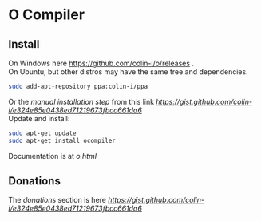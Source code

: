 # O Compiler

## Install
On Windows here https://github.com/colin-i/o/releases .\
On Ubuntu, but other distros may have the same tree and dependencies.
```sh
sudo add-apt-repository ppa:colin-i/ppa
```
Or the *manual installation step* from this link *https://gist.github.com/colin-i/e324e85e0438ed71219673fbcc661da6* \
Update and install:
```sh
sudo apt-get update
sudo apt-get install ocompiler
```
Documentation is at <i>o.html</i>

## Donations
The *donations* section is here
*https://gist.github.com/colin-i/e324e85e0438ed71219673fbcc661da6*
